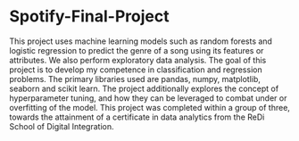 # Spotify-Final-Project

This project uses machine learning models such as random forests and logistic regression to predict the genre of a song using its features or attributes. We also perform exploratory data analysis. The goal of this project is to develop my competence in classification and regression problems. The primary libraries used are pandas, numpy, matplotlib, seaborn and scikit learn. The project additionally explores the concept of hyperparameter tuning, and how they can be leveraged to combat under or overfitting of the model. This project was completed within a group of three, towards the attainment of a certificate in data analytics from the ReDi School of Digital Integration.


